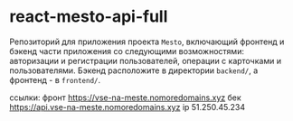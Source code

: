 # react-mesto-api-full
Репозиторий для приложения проекта `Mesto`, включающий фронтенд и бэкенд части приложения со следующими возможностями: авторизации и регистрации пользователей, операции с карточками и пользователями. Бэкенд расположите в директории `backend/`, а фронтенд - в `frontend/`. 
  
 ссылки:
фронт
https://vse-na-meste.nomoredomains.xyz
бек
https://api.vse-na-meste.nomoredomains.xyz
ip
51.250.45.234